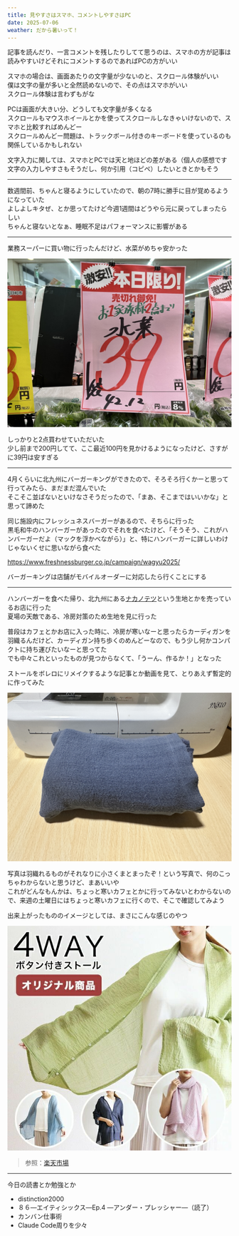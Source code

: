 ```yaml
---
title: 見やすさはスマホ、コメントしやすさはPC
date: 2025-07-06
weather: だから暑いって！
---
```

記事を読んだり、一言コメントを残したりしてて思うのは、スマホの方が記事は読みやすいけどそれにコメントするのであればPCの方がいい

スマホの場合は、画面あたりの文字量が少ないのと、スクロール体験がいい  
僕は文字の量が多いと全然読めないので、その点はスマホがいい  
スクロール体験は言わずもがな

PCは画面が大きい分、どうしても文字量が多くなる  
スクロールもマウスホイールとかを使ってスクロールしなきゃいけないので、スマホと比較すればめんどー  
スクロールめんどー問題は、トラックボール付きのキーボードを使っているのも関係しているかもしれない

文字入力に関しては、スマホとPCでは天と地ほどの差がある（個人の感想です  
文字の入力しやすさもそうだし、何か引用（コピペ）したいときとかもそう

---

数週間前、ちゃんと寝るようにしていたので、朝の7時に勝手に目が覚めるようになっていた  
よしよしキタぜ、とか思ってたけど今週1週間はどうやら元に戻ってしまったらしい  
ちゃんと寝ないとなぁ、睡眠不足はパフォーマンスに影響がある

---

業務スーパーに買い物に行ったんだけど、水菜がめちゃ安かった

![Image](../../assets/diary-20250706185203.jpeg)

しっかりと2点買わせていただいた  
少し前まで200円してて、ここ最近100円を見かけるようになったけど、さすがに39円は安すぎる

---

4月くらいに北九州にバーガーキングができたので、そろそろ行くかーと思って行ってみたら、まだまだ混んでいた  
そこそこ並ばないといけなさそうだったので、「まあ、そこまではいいかな」と思って諦めた

同じ施設内にフレッシュネスバーガーがあるので、そちらに行った  
黒毛和牛のハンバーガーがあったのでそれを食べたけど、「そうそう、これがハンバーガーだよ（マックを浮かべながら）」と、特にハンバーガーに詳しいわけじゃないくせに思いながら食べた

https://www.freshnessburger.co.jp/campaign/wagyu2025/

バーガーキングは店舗がモバイルオーダーに対応したら行くことにする

---

ハンバーガーを食べた帰り、北九州にある[ナカノテツ](https://www.hobbyya.com/)という生地とかを売っているお店に行った  
夏場の天敵である、冷房対策のため生地を見に行った

普段はカフェとかお店に入った時に、冷房が寒いなーと思ったらカーディガンを羽織るんだけど、カーディガン持ち歩くのめんどーなので、もう少し何かコンパクトに持ち運びたいなーと思ってた  
でも中々これといったものが見つからなくて、「うーん、作るか！」となった

ストールをボレロにリメイクするような記事とか動画を見て、とりあえず暫定的に作ってみた

![Image](../../assets/diary-20250707000437.jpeg)

写真は羽織れるものがそれなりに小さくまとまったぞ！という写真で、何のこっちゃわからないと思うけど、まあいいや  
これがどんなもんかは、ちょっと寒いカフェとかに行ってみないとわからないので、来週の土曜日にはちょっと寒いカフェに行くので、そこで確認してみよう

出来上がったもののイメージとしては、まさにこんな感じのやつ

![Image](../../assets/diary-20250707000811.jpg)
> 参照：[楽天市場](https://item.rakuten.co.jp/tokionlineshopping/10024105/)


---

今日の読書とか勉強とか
- distinction2000
- ８６―エイティシックス―Ep.4 ―アンダー・プレッシャー―（読了）
- カンバン仕事術
- Claude Code周りを少々
